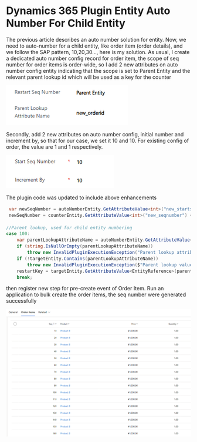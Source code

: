 # Dynamics 365 Plugin Entity Auto Number For Child Entity

The previous article describes an auto number solution for entity. Now, we need to auto-number for a child entity, like order item (order details), and we follow the SAP pattern, 10,20,30..., here is my solution.
As usual, I create a dedicated auto number config record for order item,  the scope of seq number for order items is order-wide, so I add 2 new attributes on auto number config entity indicating that the scope is set to Parent Entity and the relevant parent lookup id which will be used as a key for the counter

![Auto Number Config Form Add Parent Lookup](/Blog/001-Dynamics365-CRM/Asset-Images/Plugin-EntityAutoNumberConfigForm-ParentLookup.png)

Secondly, add 2 new attributes on auto number config, initial number and increment by, so that for our case, we set it 10 and 10.  For existing config of order, the value are 1 and 1 respectively.

![Auto Number Config Form Start Seq Number](/Blog/001-Dynamics365-CRM/Asset-Images/Plugin-EntityAutoNumberConfigForm-StartSeqNumber.png)

The plugin code was updated to include above enhancements

```cs
 var newSeqNumber = autoNumberEntity.GetAttributeValue<int>("new_startseqnumber");
 newSeqNumber = counterEntity.GetAttributeValue<int>("new_seqnumber") + autoNumberEntity.GetAttributeValue<int>("new_incrementby");

//Parent lookup, used for child entity numbering
case 100:
    var parentLookupAttributeName = autoNumberEntity.GetAttributeValue<string>("new_parentlookupattributename");
    if (string.IsNullOrEmpty(parentLookupAttributeName))
        throw new InvalidPluginExecutionException("Parent lookup attribtue name not definied");
    if (!targetEntity.Contains(parentLookupAttributeName))
        throw new InvalidPluginExecutionException($"Parent lookup value {parentLookupAttributeName} for record {targetEntity.LogicalName}{targetEntity.Id} is null");
    restartKey = targetEntity.GetAttributeValue<EntityReference>(parentLookupAttributeName).Id.ToString();
    break;
```

then register new step for pre-create event of Order Item.
Run an application to bulk create the order items, the seq number were generated successfully

![Auto Number Order Items View](/Blog/001-Dynamics365-CRM/Asset-Images/Plugin-OrderItemView.png)